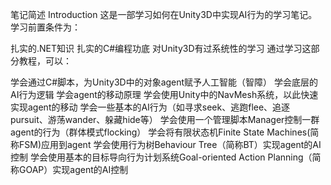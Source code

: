 笔记简述 Introduction
这是一部学习如何在Unity3D中实现AI行为的学习笔记。学习前置条件为：

扎实的.NET知识
扎实的C#编程功底
对Unity3D有过系统性的学习
通过学习这部分教程，可以：

学会通过C#脚本，为Unity3D中的对象agent赋予人工智能（智障）
学会底层的AI行为逻辑
学会agent的移动原理
学会使用Unity中的NavMesh系统，以此快速实现agent的移动
学会一些基本的AI行为（如寻求seek、逃跑flee、追逐pursuit、游荡wander、躲藏hide等）
学会使用一个管理脚本Manager控制一群agent的行为（群体模式flocking）
学会将有限状态机Finite State Machines(简称FSM)应用到agent
学会使用行为树Behaviour Tree（简称BT）实现agent的AI控制
学会使用基本的目标导向行为计划系统Goal-oriented Action Planning（简称GOAP）实现agent的AI控制

